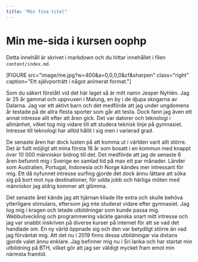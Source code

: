 ```yaml
---
title: "Min fina titel"
---
```

Min me-sida i kursen oophp
=========================

Detta innehåll är skrivet i markdown och du hittar innehållet i filen `content/index.md`.

[FIGURE src="image/me.jpg?w=400&a=0,0,0,0&cf&sharpen" class="right" caption="Ett självporträtt i något animerat format."]

Som du säkert förstått vid det här laget så är mitt namn Jesper Nyhlén. Jag är 25 år gammal och uppvuxen i Malung, en by i de djupa skogarna av Dalarna. Jag var ett aktivt barn och det medförde att jag under ungdomens år testade på de allra flesta sporter som går att testa. Dock fann jag även ett annat intresse allt efter att åren gick. Det var datorer och teknologi i allmänhet, vilket tog mig vidare till att studera teknisk linje på gymnasiet. Intresse till teknologi har alltid hållit i sig men i varierad grad.

De senaste åren har dock lusten på att komma ut i världen varit allt större. Det är fullt möjligt att mina första 18 år som bosatt i en kommun med knappt över 10 000 människor bidrog till det. Det medförde att jag de senaste 6 åren befunnit mig i Sverige en samlad tid på max ett par månader. Länder som Australien, Portugal, Indonesia och Norge kändes mer intressant för mig. Ett då nyfunnet intresse surfing gjorde det dock ännu lättare att söka sig på bort mot nya destinationer, för udda jobb och härliga möten med människor jag aldrig kommer att glömma.

Det senaste året kände jag att hjärnan kliade lite extra och skulle behöva ytterligare stimulans, eftersom jag inte studerat vidare efter gymnasiet. Jag tog mig i kragen och letade utbildningar som kunde passa mig. Webbutveckling och programmering väckte ganska snart mitt intresse och jag var snabbt inskriven på diverse kurser på internet för att se vad det handlade om. En ny värld öppnade sig och den var betydligt större än vad jag förväntat mig. Att det nu i 2019 finns dessa utbildningar via distans gjorde valet ännu enklare. Jag befinner mig nu i Sri lanka och har startat min utbildning på BTH, vilket gör att jag ser väldigt mycket fram emot min närmsta framtid.
